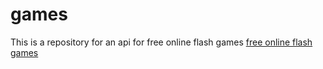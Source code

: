 games
=====
This is a repository for an api for free online flash games [free online flash games](http://faxo.com/games "Free Online Flash Games")
